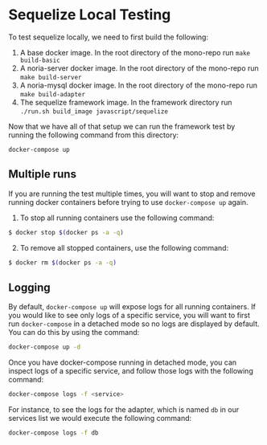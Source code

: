 # Sequelize Local Testing

To test sequelize locally, we need to first build the following:

1. A base docker image. In the root directory of the mono-repo run `make
   build-basic`
2. A noria-server docker image. In the root directory of the mono-repo run `make
   build-server`
3. A noria-mysql docker image. In the root directory of the mono-repo run `make
   build-adapter`
4. The sequelize framework image. In the framework directory run `./run.sh
   build_image javascript/sequelize`

Now that we have all of that setup we can run the framework test by running the
following command from this directory:
```
docker-compose up
```

## Multiple runs

If you are running the test multiple times, you will want to stop and remove
running docker containers before trying to use `docker-compose up` again.

1. To stop all running containers use the following command:

```sh
$ docker stop $(docker ps -a -q)
```

2. To remove all stopped containers, use the following command:

```sh
$ docker rm $(docker ps -a -q)
```

## Logging

By default, `docker-compose up` will expose logs for all running containers. If
you would like to see only logs of a specific service, you will want to first
run `docker-compose` in a detached mode so no logs are displayed by default. You
can do this by using the command:

```sh
docker-compose up -d
```

Once you have docker-compose running in detached mode, you can inspect logs of a
specific service, and follow those logs with the following command:

```sh
docker-compose logs -f <service>
```

For instance, to see the logs for the adapter, which is named `db` in our
services list we would execute the following command:

```sh
docker-compose logs -f db
```
